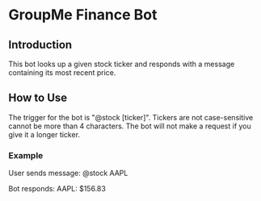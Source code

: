# GroupMe Finance Bot

## Introduction
This bot looks up a given stock ticker and responds with a message containing its most recent price.

## How to Use
The trigger for the bot is "@stock [ticker]". Tickers are not case-sensitive cannot be more than 4 characters. The bot will not make a request if you give it a longer ticker.

### Example
User sends message: @stock AAPL

Bot responds: AAPL: $156.83
